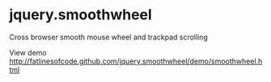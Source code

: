 jquery.smoothwheel
==================

Cross browser smooth mouse wheel and trackpad scrolling

View demo http://fatlinesofcode.github.com/jquery.smoothwheel/demo/smoothwheel.html